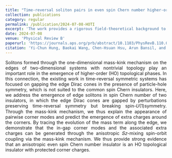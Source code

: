 ```yaml
---
title: "Time-reversal soliton pairs in even spin Chern number higher-order topological insulators"
collection: publications
category: regular
permalink: /publication/2024-07-08-HOTI
excerpt: 'The work provides a rigorous field-theoretical background to the higher-order topological insulator phase discovered in double quantum spin Hall insulators driven by anisotropic spin-(1) symmetry breaking perturbations.'
date: 2024-07-08
venue: 'Physical Review B'
paperurl: 'https://journals.aps.org/prb/abstract/10.1103/PhysRevB.110.035125'
citation: 'Yi-Chun Hung, Baokai Wang, Chen-Hsuan Hsu, Arun Bansil, and Hsin Lin. Time-reversal soliton pairs in even spin Chern number higher-order topological insulators. <i>Phys. Rev. B 110</i>, 035125 (2024).'
---
```

<p style="text-align: justify;">
Solitons formed through the one-dimensional mass-kink mechanism on the edges of two-dimensional systems with nontrivial topology play an important role in the emergence of higher-order (HO) topological phases. In this connection, the existing work in time-reversal symmetric systems has focused on gapping the edge Dirac cones in the presence of particle-hole symmetry, which is not suited to the common spin Chern insulators. Here, we address the emergence of edge solitons in spin Chern number of two insulators, in which the edge Dirac cones are gapped by perturbations preserving time-reversal symmetry but breaking spin-𝑈⁡(1)symmetry. Through the mass-kink mechanism, we thus explain the appearance of pairwise corner modes and predict the emergence of extra charges around the corners. By tracing the evolution of the mass term along the edge, we demonstrate that the in-gap corner modes and the associated extra charges can be generated through the anisotropic 𝑆𝑧-mixing spin-orbit coupling via the mass-kink mechanism. We thus provide strong evidence that an anisotropic even spin Chern number insulator is an HO topological insulator with protected corner charges.
</p>